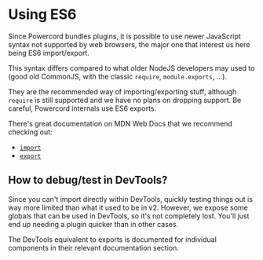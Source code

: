 <!--
  Copyright (c) 2020 aetheryx & Bowser65
  This work is licensed under a Creative Commons Attribution-NoDerivatives 4.0 International License.
  https://creativecommons.org/licenses/by-nd/4.0
-->

# Using ES6
Since Powercord bundles plugins, it is possible to use newer JavaScript syntax not supported by web browsers, the
major one that interest us here being ES6 import/export.

This syntax differs compared to what older NodeJS developers may used to (good old CommonJS, with the classic `require`,
`module.exports`, ...).

They are the recommended way of importing/exporting stuff, although `require` is still supported and we have no plans
on dropping support. Be careful, Powercord internals use ES6 exports.

There's great documentation on MDN Web Docs that we recommend checking out:
 - [`import`](https://developer.mozilla.org/en-US/docs/Web/JavaScript/Reference/Statements/import)
 - [`export`](https://developer.mozilla.org/en-US/docs/Web/JavaScript/Reference/Statements/export)

## How to debug/test in DevTools?
Since you can't import directly within DevTools, quickly testing things out is way more limited than what it used to be
in v2. However, we expose some globals that can be used in DevTools, so it's not completely lost. You'll just end up
needing a plugin quicker than in other cases.

The DevTools equivalent to exports is documented for individual components in their relevant documentation section.
